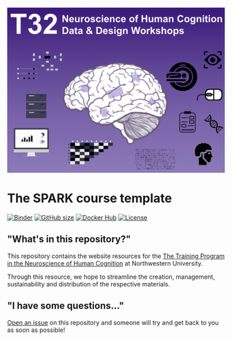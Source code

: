 ![logo](https://raw.githubusercontent.com/PeerHerholz/NU_T32_CBMG/refs/heads/main/initiative/static/course_graphics/T32_CBMG_logo.png)

# The SPARK course template

[![Binder](https://mybinder.org/badge_logo.svg)](https://mybinder.org/v2/gh/peerherholz/mybinder_NU_T32_CBMG/HEAD)
[![GitHub size](https://github-size-badge.herokuapp.com/peerherholz/NU_T32_CBMG.svg)](https://github.com/peerherholz/NU_T32_CBMG/archive/master.zip)
[![Docker Hub](https://img.shields.io/docker/pulls/peerherholz/NU_T32_CBMG)](https://hub.docker.com/r/peerherholz/NU_T32_CBMG)
[![License](https://img.shields.io/github/license/peerherholz/NU_T32_CBMG)](https://github.com/peerherholz/NU_T32_CBMG)


## "What's in this repository?"

This repository contains the website resources for the [The Training Program in the Neuroscience of Human Cognition](https://cogns.northwestern.edu/Training.html) at Northwestern University.

Through this resource, we hope to streamline the creation, management, sustainability and distribution of the respective materials.

## "I have some questions..."

[Open an issue](https://github.com/peerherholz/NU_T32_CBMG/issues) on this repository and someone will try and get back to you as soon as possible!

